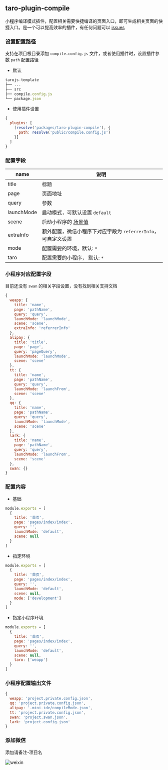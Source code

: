 ## taro-plugin-compile

小程序编译模式插件，配置相关需要快捷编译的页面入口，即可生成相关页面的快捷入口。是一个可以提高效率的插件，有任何问题可以 [issues](https://github.com/yangtianxia/tarojs-template/issues)

### 设置配置路径
支持在项目根目录添加 `compile.config.js` 文件，或者使用插件时，设置插件参数 `path` 配置路径

- 默认
```ts
tarojs-template
├── ...
├── src
├── compile.config.js
└── package.json
```

- 使用插件设置
```js
{
  plugins: [
    [resolve('packages/taro-plugin-compile'), {
      path: resolve('public/compile.config.js')
    }]
  ]
}
```

### 配置字段

| name | 说明 |
| - | - |
| title | 标题 |
| page | 页面地址 |
| query | 参数 |
| launchMode | 启动模式，可默认设置 `default` |
| scene | 启动小程序的 [场景值](https://developers.weixin.qq.com/miniprogram/dev/framework/app-service/scene.html) |
| extraInfo | 额外配置，微信小程序下对应字段为 `referrerInfo`， 可自定义设置 |
| mode | 配置需要的环境，默认: `*` |
| taro | 配置需要的小程序， 默认: `*` |

### 小程序对应配置字段
目前还没有 `swan` 的相关字段设置，没有找到相关支持文档

```js
{
  weapp: {
    title: 'name',
    page: 'pathName',
    query: 'query',
    launchMode: 'launchMode',
    scene: 'scene',
    extraInfo: 'referrerInfo'
  },
  alipay: {
    title: 'title',
    page: 'page',
    query: 'pageQuery',
    launchMode: 'launchMode',
    scene: 'scene'
  },
  tt: {
    title: 'name',
    page: 'pathName',
    query: 'query',
    launchMode: 'launchFrom',
    scene: 'scene'
  },
  qq: {
    title: 'name',
    page: 'pathName',
    query: 'query',
    launchMode: 'launchMode',
    scene: 'scene'
  },
  lark: {
    title: 'name',
    page: 'pathName',
    query: 'query',
    launchMode: 'launchFrom',
    scene: 'scene'
  },
  swan: {}
}
```

### 配置内容

- 基础
```js
module.exports = [
  {
    title: '首页',
    page: 'pages/index/index',
    query: '',
    launchMode: 'default',
    scene: null
  }
]
```

- 指定环境
```js
module.exports = [
  {
    title: '首页',
    page: 'pages/index/index',
    query: '',
    launchMode: 'default',
    scene: null,
    mode: ['development']
  }
]
```

- 指定小程序环境
```js
module.exports = [
  {
    title: '首页',
    page: 'pages/index/index',
    query: '',
    launchMode: 'default',
    scene: null,
    taro: ['weapp']
  }
]
```

### 小程序配置输出文件

```js
{
  weapp: 'project.private.config.json',
  qq: 'project.private.config.json',
  alipay: '.mini-ide/compileMode.json',
  tt: 'project.private.config.json',
  swan: 'project.swan.json',
  lark: 'project.config.json'
}
```

### 添加微信
添加请备注-项目名

![weixin](http://s6021rm6s.bkt.clouddn.com/weixin.jpg?imageView2/0/format/webp/q/75)
